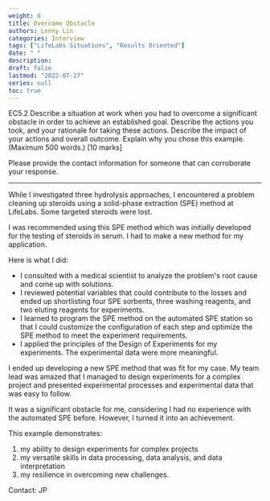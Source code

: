 ```yaml
---
weight: 8
title: Overcome Obstacle
authors: Lenny Lin
categories: Interview
tags: ["LifeLabs Situations", "Results Oriented"]
date: " "
description: 
draft: false
lastmod: "2022-07-27"
series: null
toc: true
---
```


EC5.2 Describe a situation at work when you had to overcome a significant obstacle in order to achieve an established goal.  Describe the actions you took, and your rationale for taking these actions.  Describe the impact of your actions and overall outcome.  Explain why you chose this example.  (Maximum 500 words.) [10 marks]

Please provide the contact information for someone that can corroborate your response.


<!--more-->

---

While I investigated three hydrolysis approaches, I encountered a problem cleaning up steroids using a solid-phase extraction (SPE) method at LifeLabs.  Some targeted steroids were lost. 

I was recommended using this SPE method which was initially developed for the testing of steroids in serum.  I had to make a new method for my application.

Here is what I did:
-	I consulted with a medical scientist to analyze the problem's root cause and come up with solutions.
-	I reviewed potential variables that could contribute to the losses and ended up shortlisting four SPE sorbents, three washing reagents, and two eluting reagents for experiments.
-	I learned to program the SPE method on the automated SPE station so that I could customize the configuration of each step and optimize the SPE method to meet the experiment requirements.
-	I applied the principles of the Design of Experiments for my experiments.  The experimental data were more meaningful.

I ended up developing a new SPE method that was fit for my case.  My team lead was amazed that I managed to design experiments for a complex project and presented experimental processes and experimental data that was easy to follow.

It was a significant obstacle for me, considering I had no experience with the automated SPE before.  However, I turned it into an achievement. 

This example demonstrates:
1)	my ability to design experiments for complex projects
2)	my versatile skills in data processing, data analysis, and data interpretation
3)	my resilience in overcoming new challenges.


Contact: JP
